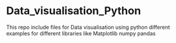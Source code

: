 # Data_visualisation_Python
This repo include files for Data visualisation using python different examples for different libraries like Matplotlib numpy pandas  
